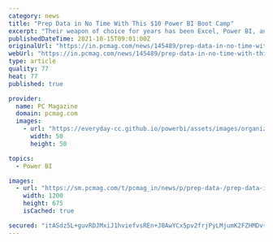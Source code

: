 ```yaml
---
category: news
title: "Prep Data in No Time With This $10 Power BI Boot Camp"
excerpt: "Their weapon of choice for years has been Excel, Power BI, and the other major database tools. If you want a job managing data, you've got to learn how to use these at a higher level, and that's ..."
publishedDateTime: 2021-10-15T09:01:00Z
originalUrl: "https://in.pcmag.com/news/145489/prep-data-in-no-time-with-this-10-power-bi-boot-camp"
webUrl: "https://in.pcmag.com/news/145489/prep-data-in-no-time-with-this-10-power-bi-boot-camp"
type: article
quality: 77
heat: 77
published: true

provider:
  name: PC Magazine
  domain: pcmag.com
  images:
    - url: "https://everyday-cc.github.io/powerbi/assets/images/organizations/pcmag.com-50x50.jpg"
      width: 50
      height: 50

topics:
  - Power BI

images:
  - url: "https://sm.pcmag.com/t/pcmag_in/news/p/prep-data-/prep-data-in-no-time-with-this-10-power-bi-boot-camp_jmch.1200.jpg"
    width: 1200
    height: 675
    isCached: true

secured: "itASdz5L+guvRDJMxiJ1hviefvsREn+J0AwYCx5pv2frjPyLMjumK2FZHMDv+Kc9maXJZROb76YS+qDIqZSNSe+wkT5KnhdkuSSNXEU3TBoPoLQMN8n/9R35jLHS+WSwFgblTWcehLtnnZ5u7qU5h5OWWM+4sWd5ohVXHhYFQUVVlKY92ptdFQR/mZfS1EtNjpW36RvI6QI3SgWkvQO/AWozC/69RBD/e8lq/T7MlDTzZRLEdbCuj1Gm1FxYNKmIx+i78jJvl/05f5zrhp7dL9tnE0RD+xo0/badMeHmDXd8CGrxl4GSFwchS8737V5B9j7aCByesoHwxhAq0zmx4yGN0I1DuVOOt773198onXY=;QYTOLKS+x+fquLkeq6V87w=="
---
```


